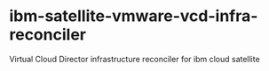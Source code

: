 # ibm-satellite-vmware-vcd-infra-reconciler
Virtual Cloud Director infrastructure reconciler for ibm cloud satellite
